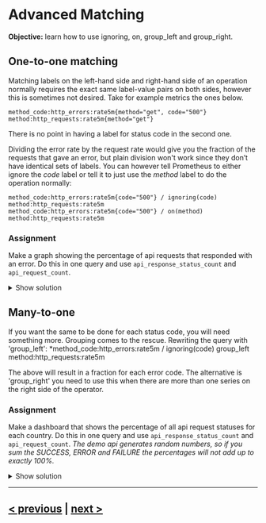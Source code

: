 # Advanced Matching
**Objective:** learn how to use ignoring, on, group_left and group_right.

## One-to-one matching
Matching labels on the left-hand side and right-hand side of an operation normally requires the exact same label-value pairs on both sides, however this is sometimes not desired. 
Take for example metrics the ones below.
```
method_code:http_errors:rate5m{method="get", code="500"}
method:http_requests:rate5m{method="get"}
```
There is no point in having a label for status code in the second one.

Dividing the error rate by the request rate would give you the fraction of the requests that gave an error, but plain division won't work since they don’t have identical sets of labels. You can however tell Prometheus to either ignore the *code* label or tell it to just use the *method* label to do the operation normally:
```
method_code:http_errors:rate5m{code="500"} / ignoring(code) method:http_requests:rate5m
method_code:http_errors:rate5m{code="500"} / on(method) method:http_requests:rate5m
```

### Assignment
Make a graph showing the percentage of api requests that responded with an error.
Do this in one query and use `api_response_status_count` and `api_request_count`.

<details>
  <summary>Show solution</summary>

  **Solution**. You should have filled in: 
  ```sum(rate(api_response_status_count{status="ERROR"}[5m])) by (country) / sum(rate(api_request_count[5m])) by (country)```
</details>

## Many-to-one
If you want the same to be done for each status code, you will need something more. Grouping comes to the rescue. Rewriting the query with 'group_left':
*method_code:http_errors:rate5m / ignoring(code) group_left method:http_requests:rate5m

The above will result in a fraction for each error code. The alternative is 'group_right' you need to use this  when there are more than one series on the right side of the operator.

### Assignment
Make a dashboard that shows the percentage of all api request statuses for each country.
Do this in one query and use `api_response_status_count` and `api_request_count`.
*The demo api generates random numbers, so if you sum the SUCCESS, ERROR and FAILURE the percentages will not add up to exactly 100%.*

<details>
  <summary>Show solution</summary>

  **Solution**.
  You should have filled in: ```sum(rate(api_response_status_count[5m])) by (country,status) / ignoring(status) group_left sum(rate(api_request_count[5m])) by (country) ```
</details>


---
## [< previous](README.md) | [next >](..)
